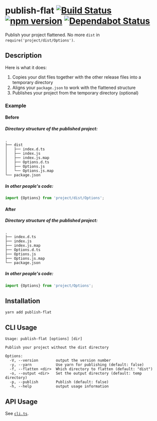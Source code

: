 # publish-flat [![Build Status](https://action-badges.now.sh/ffflorian/publish-flat)](https://github.com/ffflorian/publish-flat/actions/) [![npm version](https://img.shields.io/npm/v/publish-flat.svg?style=flat)](https://www.npmjs.com/package/publish-flat) [![Dependabot Status](https://api.dependabot.com/badges/status?host=github&repo=ffflorian/publish-flat)](https://dependabot.com)

Publish your project flattened. No more `dist` in `require('project/dist/Options')`.

## Description

Here is what it does:

1. Copies your dist files together with the other release files into a temporary directory
2. Aligns your `package.json` to work with the flattened structure
3. Publishes your project from the temporary directory (optional)

### Example

#### Before

##### Directory structure of the published project:

```
.
├── dist
│   ├── index.d.ts
│   ├── index.js
│   ├── index.js.map
│   ├── Options.d.ts
│   ├── Options.js
│   └── Options.js.map
└── package.json
```

##### In other people's code:

```ts
import {Options} from 'project/dist/Options';
```

#### After

##### Directory structure of the published project:

```
.
├── index.d.ts
├── index.js
├── index.js.map
├── Options.d.ts
├── Options.js
├── Options.js.map
└── package.json
```

##### In other people's code:

```ts
import {Options} from 'project/Options';
```

## Installation

```
yarn add publish-flat
```

## CLI Usage

```
Usage: publish-flat [options] [dir]

Publish your project without the dist directory

Options:
  -V, --version        output the version number
  -y, --yarn           Use yarn for publishing (default: false)
  -f, --flatten <dir>  Which directory to flatten (default: "dist")
  -o, --output <dir>   Set the output directory (default: temp directory)
  -p, --publish        Publish (default: false)
  -h, --help           output usage information
```

## API Usage

See [`cli.ts`](./src/cli.ts).
